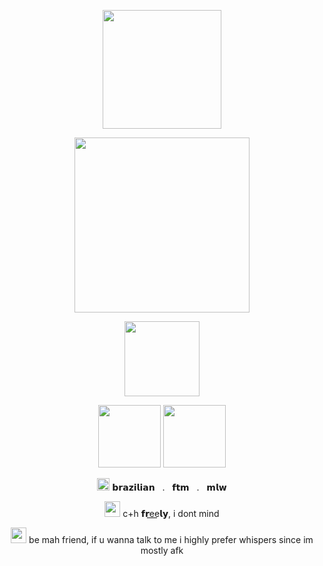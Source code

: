 <p align="center">
    <img width="190" src="https://github.com/user-attachments/assets/952d5fd1-b957-4f03-9390-516c569fe35f">
</p>
<p align="center">
    <img width="280" src="https://github.com/user-attachments/assets/0a6aa371-893c-498c-9dae-43b1f3180c65">
</p>
<p align="center">
    <img width="120" src="https://github.com/user-attachments/assets/cea86e50-dfa1-4498-844b-225493a2643f"
</p>
<p align="center">
    <img src="https://github.com/user-attachments/assets/7b62c4f9-1454-4440-97e1-e064522e42b0" width="100"/> <img src="https://github.com/user-attachments/assets/95a81f55-9c91-4a69-b776-95299c06ece8" width="100"/>
</p>
<p align="center">
    <img width="20" src="https://github.com/user-attachments/assets/615f72e1-1995-44ef-a48d-ba0d6012f31e"> 𝗯𝗿𝗮𝘇𝗶𝗹𝗶𝗮𝗻‎   ‎  ‎ .‎  ‎  ‎   𝗳𝘁𝗺   ‎ ‎ . ‎‎  ‎ 𝗺𝗹𝘄
</p>
<p align="center">
    <img width="25" src="https://github.com/user-attachments/assets/afca2e35-a66b-46ea-8dee-e59654eb6f5c"> c+h 𝗳𝗿e͟e͟𝗹𝘆, i dont mind 
</p>
<p align="center">
    <img width="25" src="https://github.com/user-attachments/assets/2c2d118e-9fe4-4276-bbe0-c7c0cdf3b62b"> be mah friend, if u wanna talk to me i highly prefer whispers since im mostly afk
</p>









